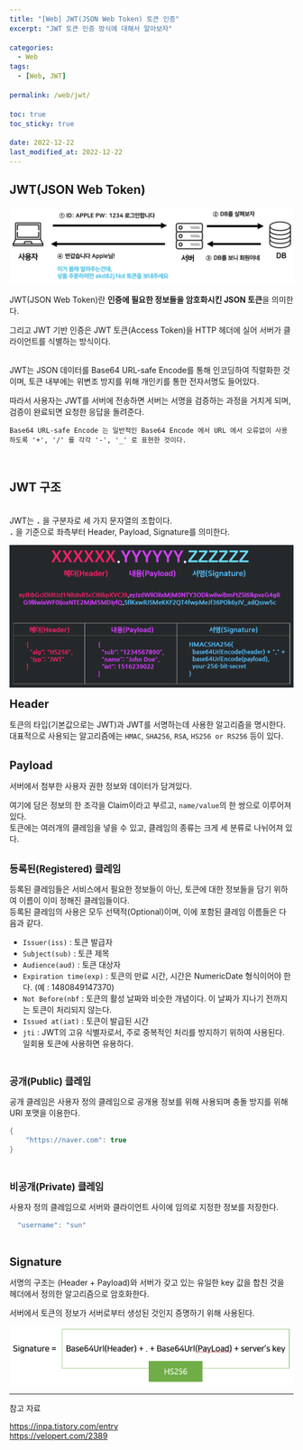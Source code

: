 ```yaml
---
title: "[Web] JWT(JSON Web Token) 토큰 인증"
excerpt: "JWT 토큰 인증 방식에 대해서 알아보자"

categories:
  - Web
tags:
  - [Web, JWT]

permalink: /web/jwt/

toc: true
toc_sticky: true

date: 2022-12-22
last_modified_at: 2022-12-22
--- 
```


## **JWT(JSON Web Token)**  
<p align="center"><img src="../../../assets/images/posts/development/web/web-jwt/web-jwt-1.png"></p>

JWT(JSON Web Token)란 **인증에 필요한 정보들을 암호화시킨 JSON 토큰**을 의미한다.<br>

그리고 JWT 기반 인증은 JWT 토큰(Access Token)을 HTTP 헤더에 실어 서버가 클라이언트를 식별하는 방식이다.<br><br>

JWT는 JSON 데이터를 Base64 URL-safe Encode를 통해 인코딩하여 직렬화한 것이며, 토큰 내부에는 위변조 방지를 위해 개인키를 통한 전자서명도 들어있다.<br>

따라서 사용자는 JWT를 서버에 전송하면 서버는 서명을 검증하는 과정을 거치게 되며, 검증이 완료되면 요청한 응답을 돌려준다.<br>  
```
Base64 URL-safe Encode 는 일반적인 Base64 Encode 에서 URL 에서 오류없이 사용하도록 '+', '/' 를 각각 '-', '_' 로 표현한 것이다.
```
<br>

## **JWT 구조**

<br>JWT는 **`.`** 을 구분자로 세 가지 문자열의 조합이다.<br>
**`.`** 을 기준으로 좌측부터 Header, Payload, Signature를 의미한다.
<p align="center"><img src="../../../assets/images/posts/development/web/web-jwt/web-jwt-2.png"></p>

<span style="font-size:140%"> **Header** </span><br>

토큰의 타입(기본값으로는 JWT)과 JWT를 서명하는데 사용한 알고리즘을 명시한다.<br>
대표적으로 사용되는 알고리즘에는 `HMAC`, `SHA256`, `RSA`, `HS256 or RS256` 등이 있다.<br><br>

<span style="font-size:140%"> **Payload** </span><br>

서버에서 첨부한 사용자 권한 정보와 데이터가 담겨있다.<br>

여기에 담은 정보의 한 조각을 Claim이라고 부르고, `name/value`의 한 쌍으로 이루어져 있다.<br>
토큰에는 여러개의 클레임을 넣을 수 있고, 클레임의 종류는 크게 세 분류로 나뉘어져 있다.<br><br>

<span style="font-size:120%"> **등록된(Registered) 클레임** </span><br>

등록된 클레임들은 서비스에서 필요한 정보들이 아닌, 토큰에 대한 정보들을 담기 위하여 이름이 이미 정해진 클레임들이다.<br>
등록된 클레임의 사용은 모두 선택적(Optional)이며, 이에 포함된 클레임 이름들은 다음과 같다.
* `Issuer(iss)` : 토큰 발급자
* `Subject(sub)` : 토큰 제목
* `Audience(aud)` : 토큰 대상자
* `Expiration time(exp)` : 토큰의 만료 시간, 시간은 NumericDate 형식이어야 한다. (예 : 1480849147370)
* `Not Before(nbf` : 토큰의 활성 날짜와 비슷한 개념이다. 이 날짜가 지나기 전까지는 토큰이 처리되지 않는다.
* `Issued at(iat)` : 토큰이 발급된 시간
* `jti` : JWT의 고유 식별자로서, 주로 중복적인 처리를 방지하기 위하여 사용된다. 일회용 토큰에 사용하면 유용하다.

<br>

<span style="font-size:120%"> **공개(Public) 클레임** </span><br>

공개 클레임은 사용자 정의 클레임으로 공개용 정보를 위해 사용되며 충돌 방지를 위해 URI 포맷을 이용한다.<br>
```c
{
	"https://naver.com": true
}
```
<br>

<span style="font-size:120%"> **비공개(Private) 클레임** </span><br>

사용자 정의 클레임으로 서버와 클라이언트 사이에 임의로 지정한 정보를 저장한다.<br>
```c
  "username": "sun"
```

<br>

<span style="font-size:140%"> **Signature** </span><br>

서명의 구조는 (Header + Payload)와 서버가 갖고 있는 유일한 key 값을 합친 것을 헤더에서 정의한 알고리즘으로 암호화한다.<br>

서버에서 토큰의 정보가 서버로부터 생성된 것인지 증명하기 위해 사용된다.<br>
<p align="center"><img src="../../../assets/images/posts/development/web/web-jwt/web-jwt-3.png"></p>
<hr/>
참고 자료<br>

<a href="https://inpa.tistory.com/entry/WEB-%F0%9F%93%9A-JWTjson-web-token-%EB%9E%80-%F0%9F%92%AF-%EC%A0%95%EB%A6%AC">https://inpa.tistory.com/entry</a><br>
<a href="https://velopert.com/2389">https://velopert.com/2389</a>